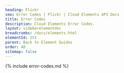 ```yaml
---
heading: Flickr
seo: Error Codes | Flickr | Cloud Elements API Docs
title: Error Codes
description: Cloud Elements Error Codes.
layout: sidebarelementdoc
breadcrumbs: /docs/elements.html
elementId: 251
parent: Back to Element Guides
order: 40
sitemap: false
---
```


{% include error-codes.md %}
